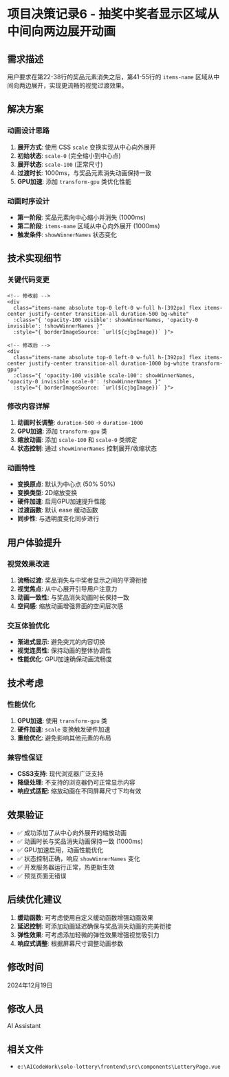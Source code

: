 # 项目决策记录6 - 抽奖中奖者显示区域从中间向两边展开动画

## 需求描述
用户要求在第22-38行的奖品元素消失之后，第41-55行的 `items-name` 区域从中间向两边展开，实现更流畅的视觉过渡效果。

## 解决方案

### 动画设计思路
1. **展开方式**: 使用 CSS `scale` 变换实现从中心向外展开
2. **初始状态**: `scale-0` (完全缩小到中心点)
3. **展开状态**: `scale-100` (正常尺寸)
4. **过渡时长**: 1000ms，与奖品元素消失动画保持一致
5. **GPU加速**: 添加 `transform-gpu` 类优化性能

### 动画时序设计
- **第一阶段**: 奖品元素向中心缩小并消失 (1000ms)
- **第二阶段**: `items-name` 区域从中心向外展开 (1000ms)
- **触发条件**: `showWinnerNames` 状态变化

## 技术实现细节

### 关键代码变更
```vue
<!-- 修改前 -->
<div
  class="items-name absolute top-0 left-0 w-full h-[392px] flex items-center justify-center transition-all duration-500 bg-white"
  :class="{ 'opacity-100 visible': showWinnerNames, 'opacity-0 invisible': !showWinnerNames }"
  :style="{ borderImageSource: `url(${cjbgImage})` }">

<!-- 修改后 -->
<div
  class="items-name absolute top-0 left-0 w-full h-[392px] flex items-center justify-center transition-all duration-1000 bg-white transform-gpu"
  :class="{ 'opacity-100 visible scale-100': showWinnerNames, 'opacity-0 invisible scale-0': !showWinnerNames }"
  :style="{ borderImageSource: `url(${cjbgImage})` }">
```

### 修改内容详解
1. **动画时长调整**: `duration-500` → `duration-1000`
2. **GPU加速**: 添加 `transform-gpu` 类
3. **缩放动画**: 添加 `scale-100` 和 `scale-0` 类绑定
4. **状态控制**: 通过 `showWinnerNames` 控制展开/收缩状态

### 动画特性
- **变换原点**: 默认为中心点 (50% 50%)
- **变换类型**: 2D缩放变换
- **硬件加速**: 启用GPU加速提升性能
- **过渡函数**: 默认 ease 缓动函数
- **同步性**: 与透明度变化同步进行

## 用户体验提升

### 视觉效果改进
1. **流畅过渡**: 奖品消失与中奖者显示之间的平滑衔接
2. **视觉焦点**: 从中心展开引导用户注意力
3. **动画一致性**: 与奖品消失动画时长保持一致
4. **空间感**: 缩放动画增强界面的空间层次感

### 交互体验优化
- **渐进式显示**: 避免突兀的内容切换
- **视觉连贯性**: 保持动画的整体协调性
- **性能优化**: GPU加速确保动画流畅度

## 技术考虑

### 性能优化
1. **GPU加速**: 使用 `transform-gpu` 类
2. **硬件加速**: `scale` 变换触发硬件加速
3. **重绘优化**: 避免影响其他元素的布局

### 兼容性保证
- **CSS3支持**: 现代浏览器广泛支持
- **降级处理**: 不支持的浏览器仍可正常显示内容
- **响应式适配**: 缩放动画在不同屏幕尺寸下均有效

## 效果验证
- ✅ 成功添加了从中心向外展开的缩放动画
- ✅ 动画时长与奖品消失动画保持一致 (1000ms)
- ✅ GPU加速启用，动画性能优化
- ✅ 状态控制正确，响应 `showWinnerNames` 变化
- ✅ 开发服务器运行正常，热更新生效
- ✅ 预览页面无错误

## 后续优化建议
1. **缓动函数**: 可考虑使用自定义缓动函数增强动画效果
2. **延迟控制**: 可添加动画延迟确保与奖品消失动画的完美衔接
3. **弹性效果**: 可考虑添加轻微的弹性效果增强视觉吸引力
4. **响应式调整**: 根据屏幕尺寸调整动画参数

## 修改时间
2024年12月19日

## 修改人员
AI Assistant

## 相关文件
- `e:\AICodeWork\solo-lottery\frontend\src\components\LotteryPage.vue`